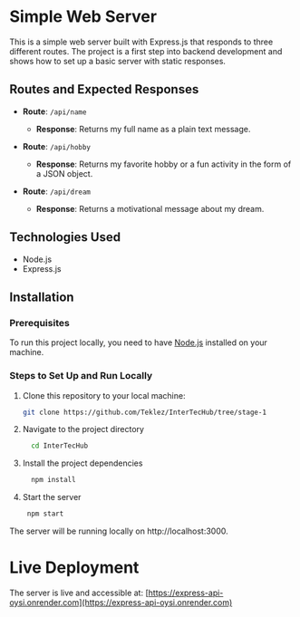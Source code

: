 # Simple Web Server

This is a simple web server built with Express.js that responds to three different routes. The project is a first step into backend development and shows how to set up a basic server with static responses.

## Routes and Expected Responses

- **Route**: `/api/name`
  - **Response**: Returns my full name as a plain text message.
  
- **Route**: `/api/hobby`
  - **Response**: Returns my favorite hobby or a fun activity in the form of a JSON object.
  
- **Route**: `/api/dream`
  - **Response**: Returns a motivational message about my dream.

## Technologies Used

- Node.js
- Express.js

## Installation

### Prerequisites

To run this project locally, you need to have [Node.js](https://nodejs.org/en/) installed on your machine.

### Steps to Set Up and Run Locally

1. Clone this repository to your local machine:
   ```bash
   git clone https://github.com/Teklez/InterTecHub/tree/stage-1
   
2. Navigate to the project directory
   
    ``` bash
      cd InterTecHub 

3. Install the project dependencies

    ``` bash
      npm install

4. Start the server

     ``` bash
      npm start

The server will be running locally on http://localhost:3000.

# Live Deployment

The server is live and accessible at: [https://express-api-oysi.onrender.com](https://express-api-oysi.onrender.com)

